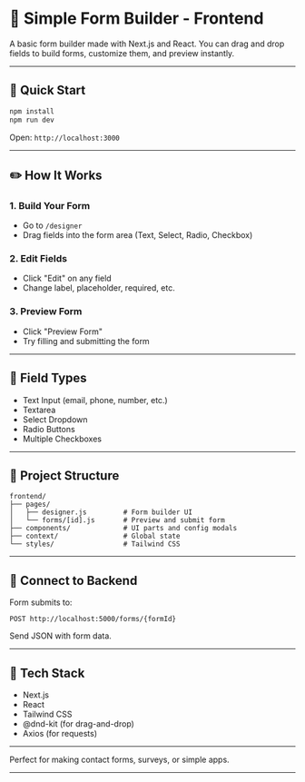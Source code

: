 
# 🎨 Simple Form Builder - Frontend

A basic form builder made with Next.js and React. You can drag and drop fields to build forms, customize them, and preview instantly.

---

## 🚀 Quick Start

```bash
npm install
npm run dev
```

Open: `http://localhost:3000`

---

## ✏️ How It Works

### 1. Build Your Form

* Go to `/designer`
* Drag fields into the form area (Text, Select, Radio, Checkbox)

### 2. Edit Fields

* Click "Edit" on any field
* Change label, placeholder, required, etc.

### 3. Preview Form

* Click "Preview Form"
* Try filling and submitting the form

---

## 🧱 Field Types

* Text Input (email, phone, number, etc.)
* Textarea
* Select Dropdown
* Radio Buttons
* Multiple Checkboxes

---

## 📁 Project Structure

```
frontend/
├── pages/
│   ├── designer.js         # Form builder UI
│   └── forms/[id].js       # Preview and submit form
├── components/             # UI parts and config modals
├── context/                # Global state
└── styles/                 # Tailwind CSS
```

---

## 🔌 Connect to Backend

Form submits to:

```http
POST http://localhost:5000/forms/{formId}
```

Send JSON with form data.

---

## 🌈 Tech Stack

* Next.js
* React
* Tailwind CSS
* @dnd-kit (for drag-and-drop)
* Axios (for requests)

---

Perfect for making contact forms, surveys, or simple apps.

---


